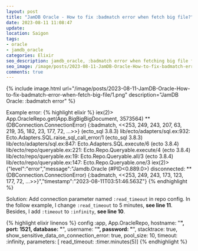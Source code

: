 ```yaml
---
layout: post
title: "JamDB Oracle - How to fix :badmatch error when fetch big file?"
date: 2023-08-11 11:08:47
update:
location: Saigon
tags:
- oracle
- jamdb_oracle
categories: Elixir
seo_description: jamdb_oracle, :badmatch error when fetching big file from oracle database
seo_image: /image/posts/2023-08-11-JamDB-Oracle-How-to-fix-badmatch-error-when-fetch-big-file/1.png
comments: true
---
```


{% include image.html url="/image/posts/2023-08-11-JamDB-Oracle-How-to-fix-badmatch-error-when-fetch-big-file/1.png" description="JamDB Oracle: :badmatch error" %}

Example error:
{% highlight elixir %}
iex(2)> App.OracleRepo.get(App.BigBigBigDocument, 3573564)
** (DBConnection.ConnectionError) {:badmatch, <<253, 249, 243, 207, 63, 219, 35, 182, 23, 177, 72, ...>>}
    (ecto_sql 3.8.3) lib/ecto/adapters/sql.ex:932: Ecto.Adapters.SQL.raise_sql_call_error/1
    (ecto_sql 3.8.3) lib/ecto/adapters/sql.ex:847: Ecto.Adapters.SQL.execute/6
    (ecto 3.8.4) lib/ecto/repo/queryable.ex:221: Ecto.Repo.Queryable.execute/4
    (ecto 3.8.4) lib/ecto/repo/queryable.ex:19: Ecto.Repo.Queryable.all/3
    (ecto 3.8.4) lib/ecto/repo/queryable.ex:147: Ecto.Repo.Queryable.one/3
iex(2)> {"level":"error","message":"Jamdb.Oracle (#PID<0.889.0>) disconnected: ** (DBConnection.ConnectionError) {:badmatch, <<253, 249, 243,  173, 123, 177, 72, ...>>}","timestamp":"2023-08-11T03:51:46.563Z"}
{% endhighlight %}

Solution:  Add connection parameter named `:read_timeout` in repo config. In the follow example, I change `:read_timeout` to 5 minutes, **see line 11**.
Besides, I add `:timeout` to `:infinity`, **see line 10**.

{% highlight elixir linenos %}
config :app, App.OracleRepo,
  hostname: "******",
  port: 1521,
  database: "******",
  username: "******",
  password: "******",
  stacktrace: true,
  show_sensitive_data_on_connection_error: true,
  pool_size: 10,
  timeout: :infinity,
  parameters: [ read_timeout: :timer.minutes(5)]
{% endhighlight %}
